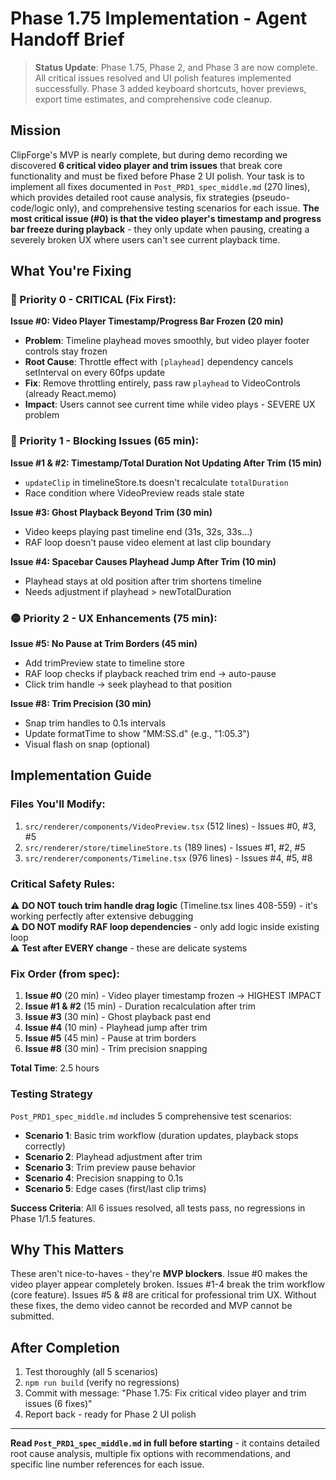 # Phase 1.75 Implementation - Agent Handoff Brief

> **Status Update**: Phase 1.75, Phase 2, and Phase 3 are now complete. All critical issues resolved and UI polish features implemented successfully. Phase 3 added keyboard shortcuts, hover previews, export time estimates, and comprehensive code cleanup.

## Mission
ClipForge's MVP is nearly complete, but during demo recording we discovered **6 critical video player and trim issues** that break core functionality and must be fixed before Phase 2 UI polish. Your task is to implement all fixes documented in `Post_PRD1_spec_middle.md` (270 lines), which provides detailed root cause analysis, fix strategies (pseudo-code/logic only), and comprehensive testing scenarios for each issue. **The most critical issue (#0) is that the video player's timestamp and progress bar freeze during playback** - they only update when pausing, creating a severely broken UX where users can't see current playback time.

## What You're Fixing

### 🔴 Priority 0 - CRITICAL (Fix First):
**Issue #0: Video Player Timestamp/Progress Bar Frozen (20 min)**
- **Problem**: Timeline playhead moves smoothly, but video player footer controls stay frozen
- **Root Cause**: Throttle effect with `[playhead]` dependency cancels setInterval on every 60fps update
- **Fix**: Remove throttling entirely, pass raw `playhead` to VideoControls (already React.memo)
- **Impact**: Users cannot see current time while video plays - SEVERE UX problem

### 🔴 Priority 1 - Blocking Issues (65 min):
**Issue #1 & #2: Timestamp/Total Duration Not Updating After Trim (15 min)**
- `updateClip` in timelineStore.ts doesn't recalculate `totalDuration`
- Race condition where VideoPreview reads stale state

**Issue #3: Ghost Playback Beyond Trim (30 min)**
- Video keeps playing past timeline end (31s, 32s, 33s...)
- RAF loop doesn't pause video element at last clip boundary

**Issue #4: Spacebar Causes Playhead Jump After Trim (10 min)**
- Playhead stays at old position after trim shortens timeline
- Needs adjustment if playhead > newTotalDuration

### 🟡 Priority 2 - UX Enhancements (75 min):
**Issue #5: No Pause at Trim Borders (45 min)**
- Add trimPreview state to timeline store
- RAF loop checks if playback reached trim end → auto-pause
- Click trim handle → seek playhead to that position

**Issue #8: Trim Precision (30 min)**
- Snap trim handles to 0.1s intervals
- Update formatTime to show "MM:SS.d" (e.g., "1:05.3")
- Visual flash on snap (optional)

## Implementation Guide

### Files You'll Modify:
1. `src/renderer/components/VideoPreview.tsx` (512 lines) - Issues #0, #3, #5
2. `src/renderer/store/timelineStore.ts` (189 lines) - Issues #1, #2, #5
3. `src/renderer/components/Timeline.tsx` (976 lines) - Issues #4, #5, #8

### Critical Safety Rules:
⚠️ **DO NOT touch trim handle drag logic** (Timeline.tsx lines 408-559) - it's working perfectly after extensive debugging  
⚠️ **DO NOT modify RAF loop dependencies** - only add logic inside existing loop  
⚠️ **Test after EVERY change** - these are delicate systems

### Fix Order (from spec):
1. **Issue #0** (20 min) - Video player timestamp frozen → HIGHEST IMPACT
2. **Issue #1 & #2** (15 min) - Duration recalculation after trim
3. **Issue #3** (30 min) - Ghost playback past end
4. **Issue #4** (10 min) - Playhead jump after trim
5. **Issue #5** (45 min) - Pause at trim borders
6. **Issue #8** (30 min) - Trim precision snapping

**Total Time**: 2.5 hours

### Testing Strategy
`Post_PRD1_spec_middle.md` includes 5 comprehensive test scenarios:
- **Scenario 1**: Basic trim workflow (duration updates, playback stops correctly)
- **Scenario 2**: Playhead adjustment after trim
- **Scenario 3**: Trim preview pause behavior
- **Scenario 4**: Precision snapping to 0.1s
- **Scenario 5**: Edge cases (first/last clip trims)

**Success Criteria**: All 6 issues resolved, all tests pass, no regressions in Phase 1/1.5 features.

## Why This Matters
These aren't nice-to-haves - they're **MVP blockers**. Issue #0 makes the video player appear completely broken. Issues #1-4 break the trim workflow (core feature). Issues #5 & #8 are critical for professional trim UX. Without these fixes, the demo video cannot be recorded and MVP cannot be submitted.

## After Completion
1. Test thoroughly (all 5 scenarios)
2. `npm run build` (verify no regressions)
3. Commit with message: "Phase 1.75: Fix critical video player and trim issues (6 fixes)"
4. Report back - ready for Phase 2 UI polish

---

**Read `Post_PRD1_spec_middle.md` in full before starting** - it contains detailed root cause analysis, multiple fix options with recommendations, and specific line number references for each issue.

